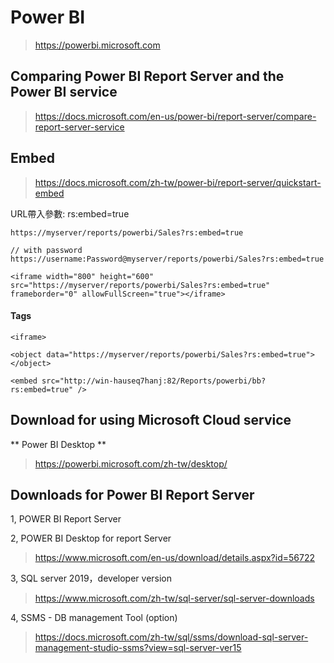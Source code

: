 # Power BI
> https://powerbi.microsoft.com

## Comparing Power BI Report Server and the Power BI service
> https://docs.microsoft.com/en-us/power-bi/report-server/compare-report-server-service

## Embed
> https://docs.microsoft.com/zh-tw/power-bi/report-server/quickstart-embed

URL帶入參數: rs:embed=true
```
https://myserver/reports/powerbi/Sales?rs:embed=true

// with password
https://username:Password@myserver/reports/powerbi/Sales?rs:embed=true

<iframe width="800" height="600" src="https://myserver/reports/powerbi/Sales?rs:embed=true" frameborder="0" allowFullScreen="true"></iframe>
```

#### Tags
```
<iframe>

<object data="https://myserver/reports/powerbi/Sales?rs:embed=true"></object>

<embed src="http://win-hauseq7hanj:82/Reports/powerbi/bb?rs:embed=true" />

```


## Download for using Microsoft Cloud service
** Power BI Desktop **
> https://powerbi.microsoft.com/zh-tw/desktop/

## Downloads for Power BI Report Server
1, POWER BI Report Server

2, POWER BI Desktop for report Server
> https://www.microsoft.com/en-us/download/details.aspx?id=56722

3, SQL server 2019，developer version
> https://www.microsoft.com/zh-tw/sql-server/sql-server-downloads

4, SSMS - DB management Tool (option)
> https://docs.microsoft.com/zh-tw/sql/ssms/download-sql-server-management-studio-ssms?view=sql-server-ver15
